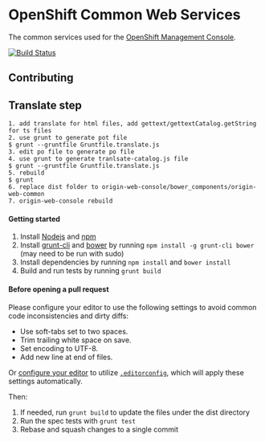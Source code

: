 OpenShift Common Web Services
==============================
The common services used for the [OpenShift Management Console](https://github.com/openshift/origin-web-console).

[![Build Status](https://travis-ci.org/openshift/origin-web-common.svg?branch=master)](https://travis-ci.org/openshift/origin-web-common)

Contributing
------------

## Translate step
```
1. add translate for html files, add gettext/gettextCatalog.getString for ts files
2. use grunt to generate pot file
$ grunt --gruntfile Gruntfile.translate.js
3. edit po file to generate po file
4. use grunt to generate tranlsate-catalog.js file
$ grunt --gruntfile Gruntfile.translate.js
5. rebuild
$ grunt
6. replace dist folder to origin-web-console/bower_components/origin-web-common
7. origin-web-console rebuild
```

#### Getting started
1. Install [Nodejs](http://nodejs.org/) and [npm](https://www.npmjs.org/)
2. Install [grunt-cli](http://gruntjs.com/installing-grunt) and [bower](http://bower.io/) by running `npm install -g grunt-cli bower` (may need to be run with sudo)
3. Install dependencies by running  `npm install` and  `bower install`
4. Build and run tests by running `grunt build`

#### Before opening a pull request

Please configure your editor to use the
following settings to avoid common code inconsistencies and dirty
diffs:

* Use soft-tabs set to two spaces.
* Trim trailing white space on save.
* Set encoding to UTF-8.
* Add new line at end of files.

Or [configure your editor](http://editorconfig.org/#download) to
utilize [`.editorconfig`](https://github.com/openshift/origin-web-common/blob/master/.editorconfig),
which will apply these settings automatically.

Then:

1. If needed, run `grunt build` to update the files under the dist directory
2. Run the spec tests with `grunt test`
4. Rebase and squash changes to a single commit
